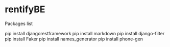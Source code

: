 # rentifyBE

Packages list

pip install djangorestframework
pip install markdown
pip install django-filter
pip install Faker
pip install names_generator
pip install phone-gen